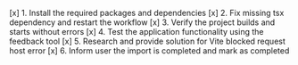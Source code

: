 [x] 1. Install the required packages and dependencies
[x] 2. Fix missing tsx dependency and restart the workflow
[x] 3. Verify the project builds and starts without errors
[x] 4. Test the application functionality using the feedback tool
[x] 5. Research and provide solution for Vite blocked request host error
[x] 6. Inform user the import is completed and mark as completed